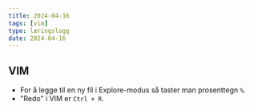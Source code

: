 ```yaml
---
title: 2024-04-16
tags: [vim]
type: læringslogg
date: 2024-04-16
---
```


## VIM
* For å legge til en ny fil i Explore-modus så taster man prosenttegn `%`.
* "Redo" i VIM er `Ctrl + R`. 
